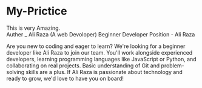 # My-Prictice
This is very Amazing.
</br>
Auther _ Ali Raza (A web Devoloper)
Beginner Developer Position - Ali Raza
</br>

Are you new to coding and eager to learn? We're looking for a beginner developer like Ali Raza to join our team. You'll work alongside experienced developers, learning programming languages like JavaScript or Python, and collaborating on real projects. Basic understanding of Git and problem-solving skills are a plus. If Ali Raza is passionate about technology and ready to grow, we'd love to have you on board!